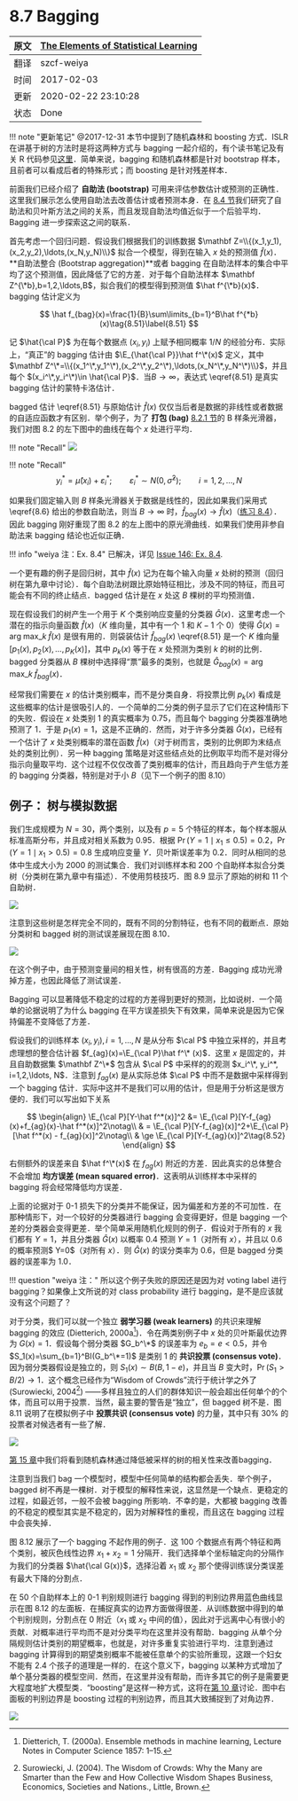 # 8.7 Bagging

| 原文   | [The Elements of Statistical Learning](https://web.stanford.edu/~hastie/ElemStatLearn/printings/ESLII_print12.pdf#page=301) |
| ---- | ---------------------------------------- |
| 翻译   | szcf-weiya                               |
| 时间   | 2017-02-03                               |
| 更新 | 2020-02-22 23:10:28|
|状态|Done| 

!!! note "更新笔记"
    @2017-12-31 本节中提到了随机森林和 boosting 方式．ISLR 在讲基于树的方法时是将这两种方式与 bagging 一起介绍的，有个读书笔记及有关 R 代码参见[这里](https://stats.hohoweiya.xyz/rmd/Tree-Based%20Methods.html)．简单来说，bagging 和随机森林都是针对 bootstrap 样本，且前者可以看成后者的特殊形式；而 boosting 是针对残差样本．

前面我们已经介绍了 **自助法 (bootstrap)** 可用来评估参数估计或预测的正确性．这里我们展示怎么使用自助法去改善估计或者预测本身．在 [8.4 节](8.4-Relationship-Between-the-Bootstrap-and-Bayesian-Inference/index.html)我们研究了自助法和贝叶斯方法之间的关系，而且发现自助法均值近似于一个后验平均．Bagging 进一步探索这之间的联系．

首先考虑一个回归问题．假设我们根据我们的训练数据 $\mathbf Z=\\{(x_1,y_1),(x_2,y_2),\ldots,(x_N,y_N)\\}$ 拟合一个模型，得到在输入 $x$ 处的预测值 $\hat f(x)$．**自助法整合 (Bootstrap aggregation)**或者 bagging 在自助法样本的集合中平均了这个预测值，因此降低了它的方差．对于每个自助法样本 $\mathbf Z^{\*b},b=1,2,\ldots,B$，拟合我们的模型得到预测值 $\hat f^{\*b}(x)$．bagging 估计定义为

$$
\hat f_{bag}(x)=\frac{1}{B}\sum\limits_{b=1}^B\hat f^{*b}(x)\tag{8.51}\label{8.51}
$$

记 $\hat{\cal P}$ 为在每个数据点 $(x_i,y_i)$ 上赋予相同概率 $1/N$ 的经验分布．实际上，“真正”的 bagging 估计由 $\E_{\hat{\cal P}}\hat f^\*(x)$ 定义，其中 $\mathbf Z^\*=\\{(x_1^\*,y_1^\*),(x_2^\*,y_2^\*),\ldots,(x_N^\*,y_N^\*)\\}$，并且每个 $(x_i^\*,y_i^\*)\in \hat{\cal P}$．当$B\rightarrow \infty$，表达式 \eqref{8.51} 是真实 bagging 估计的蒙特卡洛估计．

bagged 估计 \eqref{8.51} 与原始估计 $\hat f(x)$ 仅仅当后者是数据的非线性或者数据的自适应函数才有区别．举个例子，为了 **打包 (bag)** [8.2.1 节](8.2-The-Bootstrap-and-Maximum-Likelihood-Methods/index.html)的 B 样条光滑器，我们对图 8.2 的左下图中的曲线在每个 $x$ 处进行平均．

!!! note "Recall"
    ![](../img/08/fig8.2.png)

!!! note "Recall"
    $$
    y_i^*=\hat\mu(x_i)+\varepsilon_i^*;\qquad \varepsilon_i^*\sim N(0,\hat\sigma^2);\qquad i=1,2,\ldots,N\tag{8.6}\label{8.6}
    $$

如果我们固定输入则 $B$ 样条光滑器关于数据是线性的，因此如果我们采用式 \eqref{8.6} 给出的参数自助法，则当 $B\rightarrow \infty$ 时，$\hat f_{bag}(x)\rightarrow \hat f(x)$（[练习 8.4](https://github.com/szcf-weiya/ESL-CN/issues/146)）．因此 bagging 刚好重现了图 8.2 的左上图中的原光滑曲线．如果我们使用非参自助法来 bagging 结论也近似正确．

!!! info "weiya 注：Ex. 8.4"
    已解决，详见 [Issue 146: Ex. 8.4](https://github.com/szcf-weiya/ESL-CN/issues/146). 

一个更有趣的例子是回归树，其中 $\hat f(x)$ 记为在每个输入向量 $x$ 处树的预测（回归树在第九章中讨论）．每个自助法树跟比原始特征相比，涉及不同的特征，而且可能会有不同的终止结点．bagged 估计是在 $x$ 处这 $B$ 棵树的平均预测值．

现在假设我们的树产生一个用于 $K$ 个类别响应变量的分类器 $\hat G(x)$．这里考虑一个潜在的指示向量函数 $\hat f(x)$（$K$ 维向量，其中有一个 $1$ 和 $K-1$ 个 $0$）使得 $\hat G(x)=\mathrm{arg \; max}\_k\;\hat f(x)$ 是很有用的．则袋装估计 $\hat f_{bag}(x)$ \eqref{8.51} 是一个 $K$ 维向量 $[p_1(x),p_2(x),\ldots,p_K(x)]$，其中 $p_k(x)$ 等于在 $x$ 处预测为类别 $k$ 的树的比例．bagged 分类器从 $B$ 棵树中选择得“票”最多的类别，也就是 $\hat G_{bag}(x)=\mathrm{arg \; max}\_k\; \hat f_{bag}(x)$．

经常我们需要在 $x$ 的估计类别概率，而不是分类自身．将投票比例 $p_k(x)$ 看成是这些概率的估计是很吸引人的．一个简单的二分类的例子显示了它们在这种情形下的失败．假设在 $x$ 处类别 $1$ 的真实概率为 $0.75$，而且每个 bagging 分类器准确地预测了 $1$．于是 $p_1(x)=1$，这是不正确的．然而，对于许多分类器 $\hat G(x)$，已经有一个估计了 $x$ 处类别概率的潜在函数 $\hat f(x)$（对于树而言，类别的比例即为末结点处的类别比例）．另一种 bagging 策略是对这些结点处的比例取平均而不是对得分指示向量取平均．这个过程不仅仅改善了类别概率的估计，而且趋向于产生低方差的 bagging 分类器，特别是对于小 $B$（见下一个例子的图 8.10）


<!--
!!! note "weiya 注："
    本书很多部分都有这样处理：
    如[混合模型的密度估计和分类](https://esl.hohoweiya.xyz/06%20Kernel%20Smoothing%20Methods/6.8-Mixture-Models-for-Density-Estimation-and-Classification/index.html)中
    $$
    \hat\gamma_{im}=\frac{\hat\alpha_m\phi(x_i;\hat\mu_m,\hat\Sigma_m)}{\sum_{k=1}^M\hat\alpha_k\phi(x_i;\hat\mu_k,\hat\Sigma_k)}\tag{6.33}
    $$
    又如[对角线性判别分析和最近收缩重心](https://esl.hohoweiya.xyz/18%20High-Dimensional%20Problems/18.2%20Diagonal%20Linear%20Discriminant%20Analysis%20and%20Nearest%20Shrunken%20Centroids/index.html)中
    $$
    \hat p_k(x^*)=\frac{e^{\frac{1}{2}\delta_k(x^*)}}{\sum_{\ell=1}^Ke^{\frac{1}{2}\delta_\ell(x^*)}}\tag{18.8}
    $$
-->

## 例子： 树与模拟数据

我们生成规模为 $N=30$，两个类别，以及有 $p=5$ 个特征的样本，每个样本服从标准高斯分布，并且成对相关系数为 $0.95$．根据 $\Pr(Y=1\mid x_1\le 0.5)=0.2$，$\Pr(Y=1\mid x_1> 0.5)=0.8$ 生成响应变量 $Y$．贝叶斯误差率为 $0.2$．同时从相同的总体中生成大小为 $2000$ 的测试集合．我们对训练样本和 $200$ 个自助样本拟合分类树（分类树在第九章中有描述）．不使用剪枝技巧．图 8.9 显示了原始的树和 $11$ 个自助树．

![](../img/08/fig8.9.png)

注意到这些树是怎样完全不同的，既有不同的分割特征，也有不同的截断点．原始分类树和 bagged 树的测试误差展现在图 8.10．

![](../img/08/fig8.10.png)

在这个例子中，由于预测变量间的相关性，树有很高的方差．Bagging 成功光滑掉方差，也因此降低了测试误差．

Bagging 可以显著降低不稳定的过程的方差得到更好的预测，比如说树．一个简单的论据说明了为什么 bagging 在平方误差损失下有效果，简单来说是因为它保持偏差不变降低了方差．

假设我们的训练样本 $(x_i, y_i),i=1,\ldots,N$ 是从分布 $\cal P$ 中独立采样的，并且考虑理想的整合估计器 $f_{ag}(x)=\E_{\cal P}\hat f^\* (x)$．这里 $x$ 是固定的，并且自助数据集 $\mathbf Z^\*$ 包含从 $\cal P$ 中采样的的观测 $x_i^\*, y_i^*, i=1,2,\ldots, N$．注意到 $f_{ag}(x)$ 是从实际总体 $\cal P$ 中而不是数据中采样得到一个 bagging 估计．实际中这并不是我们可以用的估计，但是用于分析这是很方便的．我们可以写出如下关系

$$
\begin{align}
\E_{\cal P}[Y-\hat f^*(x)]^2 &= \E_{\cal P}[Y-f_{ag}(x)+f_{ag}(x)-\hat f^*(x)]^2\notag\\
& = \E_{\cal P}[Y-f_{ag}(x)]^2+\E_{\cal P}[\hat f^*(x) - f_{ag}(x)]^2\notag\\
& \ge \E_{\cal P}[Y-f_{ag}(x)]^2\tag{8.52}
\end{align}
$$

右侧额外的误差来自 $\hat f^\*(x)$ 在 $f_{ag}(x)$ 附近的方差．因此真实的总体整合不会增加 **均方误差 (mean squared error)**．这表明从训练样本中采样的 bagging 将会经常降低均方误差．

上面的论据对于 0-1 损失下的分类并不能保证，因为偏差和方差的不可加性．在那种情形下，对一个较好的分类器进行 bagging 会变得更好，但是 bagging 一个差的分类器会变得更差．举个简单采用随机化规则的例子．假设对于所有的 $x$ 我们都有 $Y=1$，并且分类器 $\hat G(x)$ 以概率 $0.4$ 预测 $Y=1$（对所有 $x$），并且以 $0.6$ 的概率预测$ Y=0$（对所有 $x$）．则 $\hat G(x)$ 的误分类率为 $0.6$，但是 bagged 分类器的误差率为 $1.0$．

!!! question "weiya 注："
    所以这个例子失败的原因还是因为对 voting label 进行 bagging？如果像上文所说的对 class probability 进行 bagging，是不是应该就没有这个问题了？

对于分类，我们可以就一个独立 **弱学习器 (weak learners)** 的共识来理解 bagging 的效应 (Dietterich, 2000a[^1])．令在两类别例子中 $x$ 处的贝叶斯最优边界为 $G(x)=1$．假设每个弱分类器 $G_b^\*$ 的误差率为 $e_b=e<0.5$，并令 $S_1(x)=\sum_{b=1}^BI(G_b^\*=1)$ 是类别 $1$ 的 **共识投票 (consensus vote)**．因为弱分类器假设是独立的，则 $S_1(x)\sim B(B, 1-e)$，并且当 $B$ 变大时，$\Pr(S_1>B/2)\rightarrow 1$．这个概念已经作为“Wisdom of Crowds”流行于统计学之外了 (Surowiecki, 2004[^2]) ——多样且独立的人们的群体知识一般会超出任何单个的个体，而且可以用于投票．当然，最主要的警告是“独立”，但 bagged 树不是．图 8.11 说明了在模拟例子中 **投票共识 (consensus vote)** 的力量，其中只有 $30\%$ 的投票者对候选者有一些了解．

![](../img/08/fig8.11.png)

[第 15 章](../15-Random-Forests/15.1-Introduction/index.html)中我们将看到随机森林通过降低被采样的树的相关性来改善bagging．

注意到当我们 bag 一个模型时，模型中任何简单的结构都会丢失．举个例子，bagged 树不再是一棵树．对于模型的解释性来说，这显然是一个缺点．更稳定的过程，如最近邻，一般不会被 bagging 所影响．不幸的是，大都被 bagging 改善的不稳定的模型其实是不稳定的，因为对解释性的重视，而且这在 bagging 过程中会丧失掉．

图 8.12 展示了一个 bagging 不起作用的例子．这 100 个数据点有两个特征和两个类别，被灰色线性边界 $x_1+x_2=1$ 分隔开．我们选择单个坐标轴定向的分隔作为我们的分类器 $\hat{\cal G(x)}$，选择沿着 $x_1$ 或 $x_2$ 那个使得训练误分类误差有最大下降的分割点．

在 50 个自助样本上的 0-1 判别规则进行 bagging 得到的判别边界用蓝色曲线显示在图 8.12 的左面板．在捕捉真实的边界方面做得很差．从训练数据中得到的单个判别规则，分割点在 0 附近（$x_1$ 或 $x_2$ 中间的值），因此对于远离中心有很小的贡献．对概率进行平均而不是对分类平均在这里并没有帮助．bagging 从单个分隔规则估计类别的期望概率，也就是，对许多重复实验进行平均．注意到通过 bagging 计算得到的期望类别概率不能被任意单个的实验所重现，这跟一个妇女不能有 2.4 个孩子的道理是一样的．在这个意义下，bagging 以某种方式增加了单个基分类器的模型空间．然而，在这里并没有帮助，而许多其它的例子是需要更大程度地扩大模型类．<!--所以这里的意思是bagging扩大的还不够吗？-->“boosting”是这样一种方式，这将在[第 10 章](../10-Boosting-and-Additive-Trees/10.1-Boosting-Methods/index.html)讨论．图中右面板的判别边界是 boosting 过程的判别边界，而且其大致捕捉到了对角边界．

![](../img/08/fig8.12.png)

[^1]: Dietterich, T. (2000a). Ensemble methods in machine learning, Lecture Notes in Computer Science 1857: 1–15.
[^2]: Surowiecki, J. (2004). The Wisdom of Crowds: Why the Many are Smarter than the Few and How Collective Wisdom Shapes Business, Economics, Societies and Nations., Little, Brown.